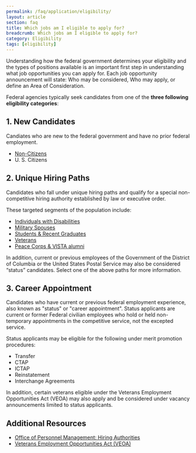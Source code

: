 ```yaml
---
permalink: /faq/application/eligibility/
layout: article
section: faq
title: Which jobs am I eligible to apply for?
breadcrumb: Which jobs am I eligible to apply for?
category: Eligibility
tags: [eligibility]
---
```


Understanding how the federal government determines your eligibility and the types of positions available is an important first step in understanding what job opportunities you can apply for. Each job opportunity announcement will state: Who may be considered, Who may apply, or define an Area of Consideration.

Federal agencies typically seek candidates from one of the **three following eligibility categories**:

## 1. New Candidates

Candiates who are new to the federal government and have no prior federal employment.

* [Non-Citizens](../../../working-in-government/non-citizens/)
* U. S. Citizens

## 2. Unique Hiring Paths

Candidates who fall under unique hiring paths and qualify for a special non-competitive hiring authority established by law or executive order.

These targeted segments of the population include:

* [Individuals with Disabilities](../../../working-in-government/unique-hiring-paths/disabled/)
* [Military Spouses](../../../working-in-government/unique-hiring-paths/military-spouses/)
* [Students & Recent Graduates](../../../working-in-government/unique-hiring-paths/students/)
* [Veterans](../../../working-in-government/unique-hiring-paths/veterans/)
* [Peace Corps & VISTA alumni](../../../working-in-government/unique-hiring-paths/peace-corps/)

In addition, current or previous employees of the Government of the District of Columbia or the United States Postal Service may also be considered “status” candidates. Select one of the above paths for more information.

## 3. Career Appointment

Candidates who have current or previous federal employment experience, also known as "status" or "career appointment". Status applicants are current or former Federal civilian employees who hold or held non-temporary appointments in the competitive service, not the excepted service.

Status applicants may be eligible for the following under merit promotion procedures:

* Transfer
* CTAP
* ICTAP
* Reinstatement
* Interchange Agreements

In addition, certain veterans eligible under the Veterans Employment Opportunities Act (VEOA) may also apply and be considered under vacancy announcements limited to status applicants.

## Additional Resources

* [Office of Personnel Management: Hiring Authorities](http://www.opm.gov/hr_practitioners/lawsregulations/appointingauthorities/index.asp#InterchangeAgreementsWithOtherMeritSystems)
* [Veterans Employment Opportunities Act (VEOA)](https://www.fedshirevets.gov/job/shav/index.aspx/)
